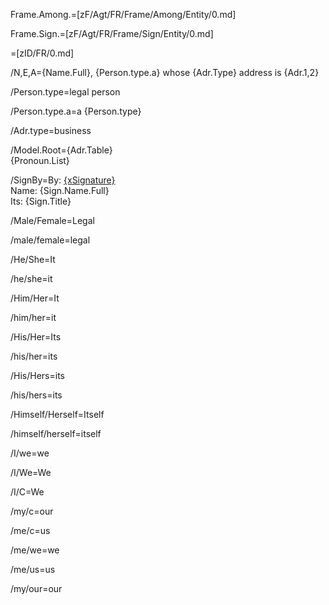 Frame.Among.=[zF/Agt/FR/Frame/Among/Entity/0.md]

Frame.Sign.=[zF/Agt/FR/Frame/Sign/Entity/0.md]

=[zID/FR/0.md]
 
/N,E,A={Name.Full}, {Person.type.a} whose {Adr.Type} address is {Adr.1,2}

/Person.type=legal person

/Person.type.a=a {Person.type}

/Adr.type=business

/Model.Root={Adr.Table}<br>{Pronoun.List}

/SignBy=By: <u>{xSignature}</u><br/>Name: {Sign.Name.Full}<br/>Its: {Sign.Title}
 
/Male/Female=Legal

/male/female=legal

/He/She=It

/he/she=it

/Him/Her=It

/him/her=it

/His/Her=Its

/his/her=its

/His/Hers=its

/his/hers=its

/Himself/Herself=Itself

/himself/herself=itself
					
/I/we=we

/I/We=We

/I/C=We

/my/c=our

/me/c=us

/me/we=we

/me/us=us

/my/our=our
